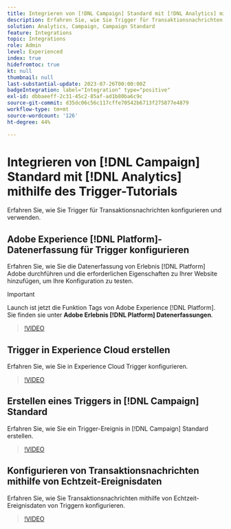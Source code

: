 ```yaml
---
title: Integrieren von [!DNL Campaign] Standard mit [!DNL Analytics] mithilfe des Tutorials "Trigger"
description: Erfahren Sie, wie Sie Trigger für Transaktionsnachrichten konfigurieren und verwenden.
solution: Analytics, Campaign, Campaign Standard
feature: Integrations
topic: Integrations
role: Admin
level: Experienced
index: true
hidefromtoc: true
kt: null
thumbnail: null
last-substantial-update: 2023-07-26T00:00:00Z
badgeIntegration: label="Integration" type="positive"
exl-id: dbbaeeff-2c31-45c2-85af-ad1b80ba6c9c
source-git-commit: d35dc06c56c117cffe70542b6713f275877e4879
workflow-type: tm+mt
source-wordcount: '126'
ht-degree: 44%

---
```


# Integrieren von [!DNL Campaign] Standard mit [!DNL Analytics] mithilfe des Trigger-Tutorials

Erfahren Sie, wie Sie Trigger für Transaktionsnachrichten konfigurieren und verwenden.

## Adobe Experience [!DNL Platform]-Datenerfassung für Trigger konfigurieren

Erfahren Sie, wie Sie die Datenerfassung von Erlebnis [!DNL Platform] Adobe durchführen und die erforderlichen Eigenschaften zu Ihrer Website hinzufügen, um Ihre Konfiguration zu testen.

>[!IMPORTANT]
>
> Launch ist jetzt die Funktion Tags von Adobe Experience [!DNL Platform]. Sie finden sie unter **Adobe Erlebnis [!DNL Platform] Datenerfassungen**.

>[!VIDEO](https://video.tv.adobe.com/v/332908?quality=12&learn=on)

## Trigger in Experience Cloud erstellen

Erfahren Sie, wie Sie in Experience Cloud Trigger konfigurieren.

>[!VIDEO](https://video.tv.adobe.com/v/332624?quality=12&learn=on)

## Erstellen eines Triggers in [!DNL Campaign] Standard

Erfahren Sie, wie Sie ein Trigger-Ereignis in [!DNL Campaign] Standard erstellen.

>[!VIDEO](https://video.tv.adobe.com/v/332625?quality=12&learn=on)

## Konfigurieren von Transaktionsnachrichten mithilfe von Echtzeit-Ereignisdaten

Erfahren Sie, wie Sie Transaktionsnachrichten mithilfe von Echtzeit-Ereignisdaten von Triggern konfigurieren.

>[!VIDEO](https://video.tv.adobe.com/v/332602?quality=12&learn=on)
